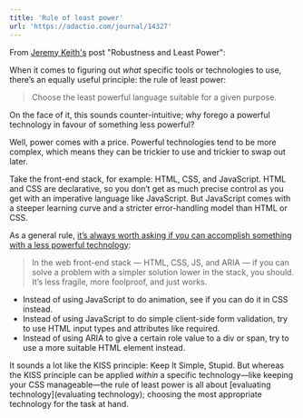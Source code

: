 ```yaml
---
title: 'Rule of least power'
url: 'https://adactio.com/journal/14327'
---
```


From [Jeremy Keith's](https://adactio.com/) post "Robustness and Least Power":

When it comes to figuring out _what_ specific tools or technologies to use, there’s an equally useful principle: the rule of least power:

> Choose the least powerful language suitable for a given purpose.

On the face of it, this sounds counter-intuitive; why forego a powerful technology in favour of something less powerful?

Well, power comes with a price. Powerful technologies tend to be more complex, which means they can be trickier to use and trickier to swap out later.

Take the front-end stack, for example: HTML, CSS, and JavaScript. HTML and CSS are declarative, so you don’t get as much precise control as you get with an imperative language like JavaScript. But JavaScript comes with a steeper learning curve and a stricter error-handling model than HTML or CSS.

As a general rule, [it’s always worth asking if you can accomplish something with a less powerful technology](http://simplyaccessible.com/article/data-attributes/):

> In the web front-end stack — HTML, CSS, JS, and ARIA — if you can solve a problem with a simpler solution lower in the stack, you should. It’s less fragile, more foolproof, and just works.

- Instead of using JavaScript to do animation, see if you can do it in CSS instead.
- Instead of using JavaScript to do simple client-side form validation, try to use HTML input types and attributes like required.
- Instead of using ARIA to give a certain role value to a div or span, try to use a more suitable HTML element instead.

It sounds a lot like the KISS principle: Keep It Simple, Stupid. But whereas the KISS principle can be applied _within_ a specific technology—like keeping your CSS manageable—the rule of least power is all about [evaluating technology](evaluating technology); choosing the most appropriate technology for the task at hand.
